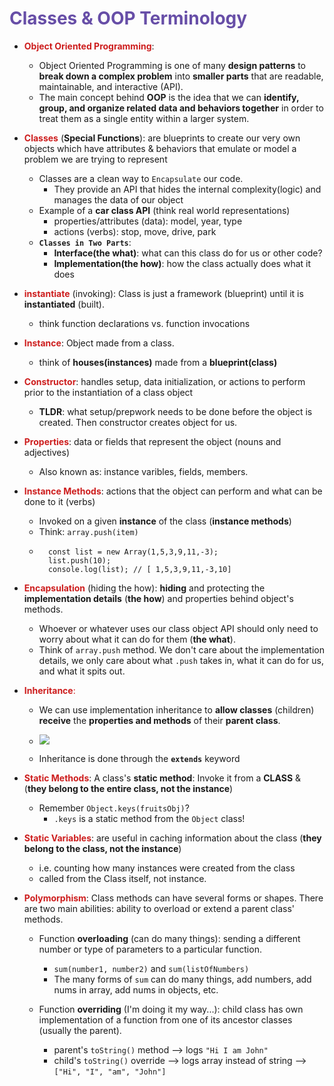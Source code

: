 # <span style="color:#674ea7;">Classes & OOP Terminology</span>  
- <span style="color:#cd1d1d;">**Object Oriented Programming**</span>:
    - Object Oriented Programming is one of many **design patterns** to **break down a complex problem** into **smaller parts** that are readable, maintainable, and interactive (API).
    - The main concept behind **OOP** is the idea that we can **identify, group, and organize related data and behaviors together** in order to treat them as a single entity within a larger system.
    
- <span style="color:#cd1d1d;">**Classes**</span> (**Special Functions**): are blueprints to create our very own objects which have attributes & behaviors that emulate or model a problem we are trying to represent
    - Classes are a clean way to `Encapsulate` our code. 
        - They provide an API that hides the internal complexity(logic) and manages the data of our object
     - Example of a **car class API** (think real world representations)
        - properties/attributes (data): model, year, type
        - actions (verbs): stop, move, drive, park
    - **`Classes in Two Parts`**:
        - **Interface(the what)**: what can this class do for us or other code?
        - **Implementation(the how)**: how the class actually does what it does



- <span style="color:#cd1d1d;">**instantiate**</span> (invoking): Class is just a framework (blueprint) until it is **instantiated** (built).
    - think function declarations vs. function invocations

- <span style="color:#cd1d1d;">**Instance**</span>: Object made from a class. 
    - think of **houses(instances)** made from a **blueprint(class)**

- <span style="color:#cd1d1d;">**Constructor**</span>: handles setup, data initialization, or actions to perform prior to the instantiation of a class object 
    - **TLDR**: what setup/prepwork needs to be done before the object is created. Then constructor creates object for us.

- <span style="color:#cd1d1d;">**Properties**</span>: data or fields that represent the object (nouns and adjectives)
    - Also known as: instance varibles, fields, members.

- <span style="color:#cd1d1d;">**Instance Methods**</span>: actions that the object can perform and what can be done to it (verbs)
    - Invoked on a given **instance** of the class (**instance methods**)
    - Think: `array.push(item)`
    - ```javascript= 
        const list = new Array(1,5,3,9,11,-3);
        list.push(10);
        console.log(list); // [ 1,5,3,9,11,-3,10]
        ```

- <span style="color:#cd1d1d;">**Encapsulation**</span> (hiding the how): **hiding** and protecting the **implementation details** (**the how**) and properties behind object's methods. 
    - Whoever or whatever uses our class object API should only need to worry about what it can do for them (**the what**).
    - Think of `array.push` method. We don't care about the implementation details, we only care about what `.push` takes in, what it can do for us, and what it spits out.
- <span style="color:#cd1d1d;">**Inheritance**:
    - We can use implementation inheritance to **allow classes** (children) **receive** the **properties and methods** of their **parent class**.</span>
    
    - ![](https://i.imgur.com/pEiwHWc.png)
    
    - Inheritance is done through the **`extends`** keyword

- <span style="color:#cd1d1d;">**Static Methods**</span>: A class's **static method**: Invoke it from a **CLASS** & (**they belong to the entire class, not the instance**)
    - Remember `Object.keys(fruitsObj)`?
        - `.keys` is a static method from the `Object` class!
    
- <span style="color:#cd1d1d;">**Static Variables**</span>: are useful in caching information about the class (**they belong to the class, not the instance**)
    - i.e. counting how many instances were created from the class
    - called from the Class itself, not instance.
    
- <span style="color:#cd1d1d;">**Polymorphism**</span>: Class methods can have several forms or shapes. There are two main abilities: ability to overload or extend a parent class' methods. 
    - Function **overloading** (can do many things): sending a different number or type of parameters to a particular function.
        - `sum(number1, number2)` and `sum(listOfNumbers)`
        - The many forms of `sum` can do many things, add numbers, add nums in array, add nums in objects, etc.
    
    - Function **overriding** (I'm doing it my way...): child class has own implementation of a function from one of its ancestor classes (usually the parent).
        - parent's `toString()` method --> logs `"Hi I am John"`
        - child's `toString()` override --> logs array instead of string --> `["Hi", "I", "am", "John"]`
